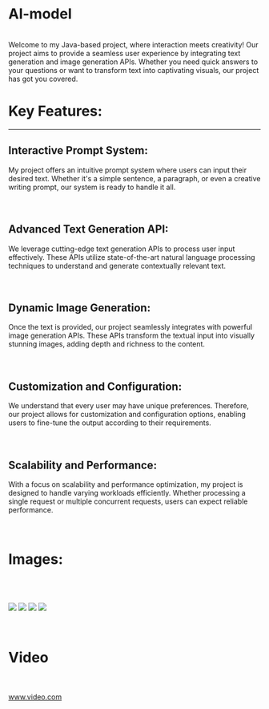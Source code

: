 # AI-model
<br>
Welcome to my Java-based project, where interaction meets creativity! Our project aims to provide a seamless user experience by integrating text generation and image generation APIs. Whether you need quick answers to your questions or want to transform text into captivating visuals, our project has got you covered.
<br>
<h1>Key Features:</h1>
<hr>
<h2>Interactive Prompt System:</h2>
My project offers an intuitive prompt system where users can input their desired text. Whether it's a simple sentence, a paragraph, or even a creative writing prompt, our system is ready to handle it all.
<br><br><br>

<h2>Advanced Text Generation API:</h2>
We leverage cutting-edge text generation APIs to process user input effectively. These APIs utilize state-of-the-art natural language processing techniques to understand and generate contextually relevant text.
<br><br><br>

<h2>Dynamic Image Generation:</h2>
Once the text is provided, our project seamlessly integrates with powerful image generation APIs. These APIs transform the textual input into visually stunning images, adding depth and richness to the content.
<br><br><br>

<h2>Customization and Configuration:</h2>
We understand that every user may have unique preferences. Therefore, our project allows for customization and configuration options, enabling users to fine-tune the output according to their requirements.
<br><br><br>

<h2>Scalability and Performance:</h2>
With a focus on scalability and performance optimization, my project is designed to handle varying workloads efficiently. Whether processing a single request or multiple concurrent requests, users can expect reliable performance.
<br><br><br>

<h1>Images:</h1>
<br><br> <br>

<img src="https://github.com/Karan-Kumar-Mishra/AI-model/assets/93134411/17ecff11-ca86-4309-a215-97cd7d4c7aa9">
<img src="https://github.com/Karan-Kumar-Mishra/AI-model/assets/93134411/a81426e4-cdce-4327-ba96-a125cc3b7bb1">
<img src="https://github.com/Karan-Kumar-Mishra/AI-model/assets/93134411/b77650bd-3e9f-4549-a1a3-653e4336e71e">
<img src="https://github.com/Karan-Kumar-Mishra/AI-model/assets/93134411/6b30e0eb-e688-43e6-8a2e-23fe8a4769fa">
<br><br> <br>
<h1>Video</h1>
<br><br> 
<a href="https://www.linkedin.com/posts/karan-mishra-892970247_java-ai-texttoimage-activity-7171039506886848512-RAsh?trk" target="_blank" >www.video.com</a>











